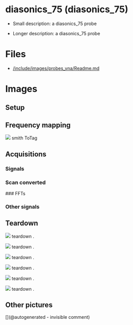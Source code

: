 # diasonics_75 (diasonics_75)

* Small description:  a diasonics_75 probe

* Longer description:  a diasonics_75 probe

# Files

* [/include/images/probes_vna/Readme.md](/include/images/probes_vna/Readme.md)


# Images

## Setup 

## Frequency mapping 

![](/include/images/probes_vna/diasonics_75.s1p.png)
smith
ToTag

## Acquisitions 

### Signals 

### Scan converted 

### FFTs 

### Other signals 

## Teardown 

![](/include/images/diasonics_75/20191207_173734.jpg)
teardown
.

![](/include/images/diasonics_75/P_20181208_130753.jpg)
teardown
.

![](/include/images/diasonics_75/P_20181208_131114.jpg)
teardown
.

![](/include/images/diasonics_75/P_20181208_130624.jpg)
teardown
.

![](/include/images/diasonics_75/20191207_173753.jpg)
teardown
.

![](/include/images/diasonics_75/20191207_173601.jpg)
teardown
.

## Other pictures 





[](@autogenerated - invisible comment)